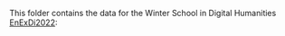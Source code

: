 
This folder contains the data for the Winter School in Digital Humanities [EnExDi2022](https://enexdi.sciencesconf.org):

